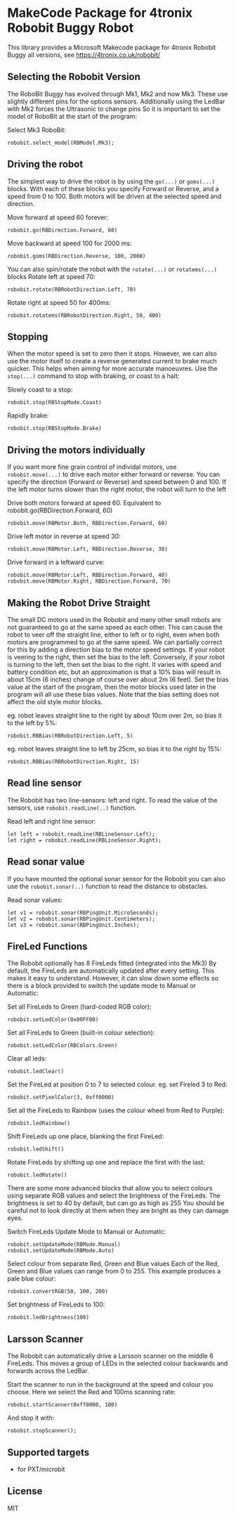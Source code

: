 # MakeCode Package for 4tronix Robobit Buggy Robot

This library provides a Microsoft Makecode package for 4tronix Robobit Buggy all versions, see
https://4tronix.co.uk/robobit/

## Selecting the Robobit Version
The RoboBit Buggy has evolved through Mk1, Mk2 and now Mk3. These use slightly different pins for the options sensors.
Additionally using the LedBar with Mk2 forces the Ultrasonic to change pins
So it is important to set the model of  RoboBit at the start of the program:

Select Mk3 RoboBit:

```sig
robobit.select_model(RBModel.Mk3);
```   

## Driving the robot    
The simplest way to drive the robot is by using the `go(...)` or `goms(...)` blocks.
With each of these blocks you specify Forward or Reverse, and a speed from 0 to 100.
Both motors will be driven at the selected speed and direction.

Move forward at speed 60 forever:

```sig
robobit.go(RBDirection.Forward, 60)
```

Move backward at speed 100 for 2000 ms:

```sig
robobit.goms(RBDirection.Reverse, 100, 2000)
```

You can also spin/rotate the robot with the `rotate(...)` or `rotatems(...)` blocks
Rotate left at speed 70:

```sig
robobit.rotate(RBRobotDirection.Left, 70)
```

Rotate right at speed 50 for 400ms:

```sig
robobit.rotatems(RBRobotDirection.Right, 50, 400)
```   

## Stopping
When the motor speed is set to zero then it stops. However, we can also use the motor itself to create a reverse generated current to brake much quicker.
This helps when aiming for more accurate manoeuvres. Use the `stop(...)` command to stop with braking, or coast to a halt:

Slowly coast to a stop:

```sig
robobit.stop(RBStopMode.Coast)
```

Rapidly brake:

```sig
robobit.stop(RBStopMode.Brake)
```

## Driving the motors individually

If you want more fine grain control of individal motors, use `robobit.move(...)` to drive each motor either forward or reverse.
You can specify the direction (Forward or Reverse) and speed between 0 and 100.
If the left motor turns slower than the right motor, the robot will turn to the left


Drive both motors forward at speed 60. Equivalent to robobit.go(RBDirection.Forward, 60)
```sig
robobit.move(RBMotor.Both, RBDirection.Forward, 60)
```

Drive left motor in reverse at speed 30:

```sig
robobit.move(RBMotor.Left, RBDirection.Reverse, 30)
```

Drive forward in a leftward curve:

```blocks
robobit.move(RBMotor.Left, RBDirection.Forward, 40)
robobit.move(RBMotor.Right, RBDirection.Forward, 70)
```

## Making the Robot Drive Straight

The small DC motors used in the Robobit and many other small robots are not guaranteed to go at the same speed as each other.
This can cause the robot to veer off the straight line, either to left or to right, even when both motors are programmed to go
at the same speed.
We can partially correct for this by adding a direction bias to the motor speed settings.
If your robot is veering to the right, then set the bias to the left.
Conversely, if your robot is turning to the left, then set the bias to the right.
It varies with speed and battery condition etc, but an approximation is that a 10% bias will result in about 15cm (6 inches)
change of course over about 2m (6 feet).
Set the bias value at the start of the program, then the motor blocks used later in the program will all use these bias values.
Note that the bias setting does not affect the old style motor blocks.

eg. robot leaves straight line to the right by about 10cm over 2m, so bias it to the left by 5%:

```sig
robobit.RBBias(RBRobotDirection.Left, 5)
```

eg. robot leaves straight line to left by 25cm, so bias it to the right by 15%:

```sig
robobit.RBBias(RBRobotDirection.Right, 15)
```

## Read line sensor

The Robobit has two line-sensors: left and right. To read the value of the
sensors, use `robobit.readLine(..)` function.

Read left and right line sensor:

```blocks
let left = robobit.readLine(RBLineSensor.Left);
let right = robobit.readLine(RBLineSensor.Right);
```

## Read sonar value

If you have mounted the optional sonar sensor for the Robobit you can
also use the `robobit.sonar(..)` function to read the distance to obstacles.

Read sonar values:

```sig
let v1 = robobit.sonar(RBPingUnit.MicroSeconds);
let v2 = robobit.sonar(RBPingUnit.Centimeters);
let v3 = robobit.sonar(RBPingUnit.Inches);
```

## FireLed Functions

The Robobit optionally has 8 FireLeds fitted (integrated into the Mk3)
By default, the FireLeds are automatically updated after every setting. This makes it easy to understand.
However, it can slow down some effects so there is a block provided to switch the update mode to
Manual or Automatic:

Set all FireLeds to Green (hard-coded RGB color):
```sig
robobit.setLedColor(0x00FF00)
```

Set all FireLeds to Green (built-in colour selection):
```sig
robobit.setLedColor(RBColors.Green)
```

Clear all leds:

```sig
robobit.ledClear()
```

Set the FireLed at position 0 to 7 to selected colour. eg. set Fireled 3 to Red:

```sig
robobit.setPixelColor(3, 0xff0000)
```

Set all the FireLeds to Rainbow (uses the colour wheel from Red to Purple):

```sig
robobit.ledRainbow()
```

Shift FireLeds up one place, blanking the first FireLed:

```sig
robobit.ledShift()
```

Rotate FireLeds by shifting up one and replace the first with the last:

```sig
robobit.ledRotate()
```

There are some more advanced blocks that allow you to select colours using separate RGB values
and select the brightness of the FireLeds.
The brightness is set to 40 by default, but can go as high as 255
You should be careful not to look directly at them when they are bright as they can damage eyes.

Switch FireLeds Update Mode to Manual or Automatic:

```blocks
robobit.setUpdateMode(RBMode.Manual)
robobit.setUpdateMode(RBMode.Auto)
```

Select colour from separate Red, Green and Blue values
Each of the Red, Green and Blue values can range from 0 to 255.
This example produces a pale blue colour:

```sig
robobit.convertRGB(50, 100, 200)
```

Set brightness of FireLeds to 100:

```sig
robobit.ledBrightness(100)
```

## Larsson Scanner
The Robobit can automatically drive a Larsson scanner on the middle 6 FireLeds.
This moves a group of LEDs in the selected colour backwards and forwards across the LedBar.

Start the scanner to run in the background at the speed and colour you choose. Here we select the Red and 100ms scanning rate:

```sig
robobit.startScanner(0xff0000, 100)
```

And stop it with:

```sig
robobit.stopScanner();
```

## Supported targets

* for PXT/microbit

## License

MIT
